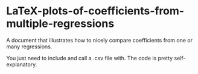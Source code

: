# LaTeX-plots-of-coefficients-from-multiple-regressions
A document that illustrates how to nicely compare coefficients from one or many regressions.

You just need to include and call a .csv file with. The code is pretty self-explanatory.
